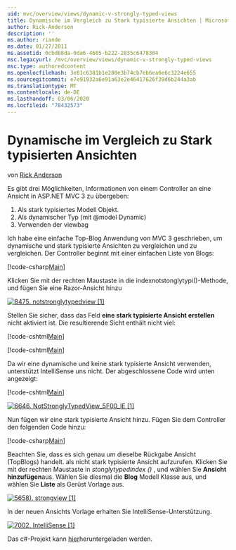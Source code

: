 ```yaml
---
uid: mvc/overview/views/dynamic-v-strongly-typed-views
title: Dynamische im Vergleich zu Stark typisierte Ansichten | Microsoft-Dokumentation
author: Rick-Anderson
description: ''
ms.author: riande
ms.date: 01/27/2011
ms.assetid: 0cbd88da-0da6-4605-b222-2835c6478304
msc.legacyurl: /mvc/overview/views/dynamic-v-strongly-typed-views
msc.type: authoredcontent
ms.openlocfilehash: 3e81c6381b1e280e3b74cb7eb6ea6e6c3224e655
ms.sourcegitcommit: e7e91932a6e91a63e2e46417626f39d6b244a3ab
ms.translationtype: MT
ms.contentlocale: de-DE
ms.lasthandoff: 03/06/2020
ms.locfileid: "78432573"
---
```

# <a name="dynamic-v-strongly-typed-views"></a>Dynamische im Vergleich zu Stark typisierten Ansichten

von [Rick Anderson](https://twitter.com/RickAndMSFT)

Es gibt drei Möglichkeiten, Informationen von einem Controller an eine Ansicht in ASP.NET MVC 3 zu übergeben:

1. Als stark typisiertes Modell Objekt.
2. Als dynamischer Typ (mit @model Dynamic)
3. Verwenden der viewbag

Ich habe eine einfache Top-Blog Anwendung von MVC 3 geschrieben, um dynamische und stark typisierte Ansichten zu vergleichen und zu vergleichen. Der Controller beginnt mit einer einfachen Liste von Blogs:

[!code-csharp[Main](dynamic-v-strongly-typed-views/samples/sample1.cs)]

Klicken Sie mit der rechten Maustaste in die indexnotstonglytypi()-Methode, und fügen Sie eine Razor-Ansicht hinzu

[![8475. notstronglytypedview [1]](dynamic-v-strongly-typed-views/_static/image2.png)](dynamic-v-strongly-typed-views/_static/image1.png)

Stellen Sie sicher, dass das Feld **eine stark typisierte Ansicht erstellen** nicht aktiviert ist. Die resultierende Sicht enthält nicht viel:

[!code-cshtml[Main](dynamic-v-strongly-typed-views/samples/sample2.cshtml)]

[!code-cshtml[Main](dynamic-v-strongly-typed-views/samples/sample3.cshtml)]

Da wir eine dynamische und keine stark typisierte Ansicht verwenden, unterstützt IntelliSense uns nicht. Der abgeschlossene Code wird unten angezeigt:

[!code-cshtml[Main](dynamic-v-strongly-typed-views/samples/sample4.cshtml)]

[![6646. NotStronglyTypedView_5F00_IE [1]](dynamic-v-strongly-typed-views/_static/image4.png)](dynamic-v-strongly-typed-views/_static/image3.png)

Nun fügen wir eine stark typisierte Ansicht hinzu. Fügen Sie dem Controller den folgenden Code hinzu:

[!code-csharp[Main](dynamic-v-strongly-typed-views/samples/sample5.cs)]

Beachten Sie, dass es sich genau um dieselbe Rückgabe Ansicht (TopBlogs) handelt. als nicht stark typisierte Ansicht aufzurufen. Klicken Sie mit der rechten Maustaste in *stonglytypedindex ()* , und wählen Sie **Ansicht hinzufügen**aus. Wählen Sie diesmal die **Blog** Modell Klasse aus, und wählen Sie **Liste** als Gerüst Vorlage aus.

[![5658). strongview [1]](dynamic-v-strongly-typed-views/_static/image6.png)](dynamic-v-strongly-typed-views/_static/image5.png)

In der neuen Ansichts Vorlage erhalten Sie IntelliSense-Unterstützung.

[![7002. IntelliSense [1]](dynamic-v-strongly-typed-views/_static/image8.png)](dynamic-v-strongly-typed-views/_static/image7.png)

Das c#-Projekt kann [hier](https://blogs.msdn.com/cfs-file.ashx/__key/CommunityServer-Blogs-Components-WeblogFiles/00-00-01-11-73-SSMS/1817.Mvc3ViewDemo.zip)heruntergeladen werden.
